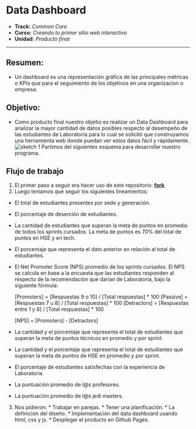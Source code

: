 # Data Dashboard

* **Track:** _Common Core_
* **Curso:** _Creando tu primer sitio web interactivo_
* **Unidad:** _Producto final_

***

## Resumen:
 * Un dashboard es una representación gráfica de las principales métricas o KPIs que para el seguimiento de los objetivos en una organizacion o empresa. 

## Objetivo:
  * Como producto final nuestro objetio es realizar un Data Dashboard para analizar la mayor cantidad de datos posibles respecto al desempeño de las estudiantes de Laboratoria para lo cual se solicitó que construyamos una herramienta web donde puedan ver estos datos fácil y rápidamente.
![sketch 1](assets/sketch-1.png)
Partimos del siguientes esquema para desarrollar nuestro programa.

## Flujo de trabajo
1. El primer paso a seguir era hacer uso de este repositorio: [**fork**](https://gist.github.com/ivandevp/1de47ae69a5e139a6622d78c882e1f74)
2. Luego teniamos que seguir los siguientes lineamientos:
  - El total de estudiantes presentes por sede y generación.
  - El porcentaje de deserción de estudiantes.
  - La cantidad de estudiantes que superan la meta de puntos en promedio de todos los sprints cursados. La meta de puntos es 70% del         total de puntos en HSE y en tech.
  - El porcentaje que representa el dato anterior en relación al total de estudiantes.
  - El Net Promoter Score (NPS) promedio de los sprints cursados. El NPS se calcula en base a la encuesta que las estudiantes responden     al respecto de la recomendación que darían de Laboratoria, bajo la siguiente fórmula:

     [Promoters] = [Respuestas 9 o 10] / [Total respuestas] * 100
     [Passive] = [Respuestas 7 u 8] / [Total respuestas] * 100
     [Detractors] = [Respuestas entre 1 y 6] / [Total respuestas] * 100

     [NPS] = [Promoters] - [Detractors]
  - La cantidad y el porcentaje que representa el total de estudiantes que superan la meta de puntos técnicos en promedio y por sprint.
  - La cantidad y el porcentaje que representa el total de estudiantes que superan la meta de puntos de HSE en promedio y por sprint.
  - El porcentaje de estudiantes satisfechas con la experiencia de Laboratoria.
  - La puntuación promedio de l@s profesores.
  - La puntuación promedio de l@s jedi masters.

   3. Nos pidieron:
    * Trabajar en parejas.
    * Tener una planificación.
    * La definición del diseño.
    * Implementación del data dashboard usando html, css y js.
    * Desplegar el producto en Github Pages.
